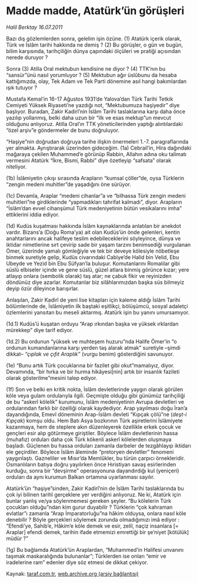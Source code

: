 # Madde madde, Atatürk’ün görüşleri

*Halil Berktay 16.07.2011*

<div class="yazi"><p>Bazı dış gözlemlerden sonra, gelelim işin özüne. (1) Atatürk içerik olarak, Türk ve İslâm tarihi hakkında ne demiş ? (2) Bu görüşler, o gün ve bugün, bilim karşısında, tarihçiliğin dünya çapındaki ölçüleri ve pratiği açısından nerede duruyor ? </p>
<p>Sonra (3) Atilla Oral mektubun kendisine ne diyor ? (4) TTK’nın bu “sansür”ünü nasıl yorumluyor ? (5) Mektubun ağır üslûbunu da hesaba kattığımızda, olay, Tek Adam ve Tek Parti dönemine asıl hangi bakımlardan ışık tutuyor ?</p>
<p>Mustafa Kemal’in 16-17 Ağustos 1931’de Yalova’dan Türk Tarihi Tetkik Cemiyeti Yüksek Riyaseti’ne yazdığı not, “Mektubumuza haşiyedir” diye başlıyor. Buradan, Zakir Kadirî’nin İslâm Tarihi taslaklarına karşı daha önce yazılıp yollanmış, belki daha uzun bir “ilk ve esas mektup”un mevcut olduğunu anlıyoruz. Atilla Oral’ın TTK yöneticilerinden yaptığı alıntılardaki “özel arşiv”e göndermeler de bunu doğruluyor.</p>
<p>“Haşiye”nin doğrudan doğruya tarihe ilişkin önermeleri 1.-7. paragraflarında yer almakta. Ayrıştırarak üzerinden gideceğim. (1a) Cebrail’in, Hira dağındaki mağaraya çekilen Muhammed’e görünüp Rabbin, Allahın adına oku talimatı vermesini Atatürk “İkre, Bismi, Rabbi” diye özetleyip “safsata” olarak niteliyor. </p>
<p>(1b) İslâmiyetin çıkışı sırasında Arapların “kumsal çöller”de, oysa Türklerin “zengin medeni muhitler”de yaşadığını öne sürüyor.</p>
<p>(1c) Devamla, Araplar “medeni cihanlar”a ve “bilhassa Türk zengin medeni muhitleri”ne girdiklerinde “yapmadıkları tahrifat kalmadı”, diyor. Arapların “İslâm’dan evvel cihanşümul Türk medeniyetinin bütün vesikalarını imha” ettiklerini iddia ediyor.</p>
<p>(1d) Kudüs kuşatması hakkında İslâm kaynaklarında anlatılan bir anekdot vardır. Bizans’a (Doğu Roma’ya) ait olan Kudüs’ün önde gelenleri, kentin anahtarlarını ancak halifeye teslim edebileceklerini söyleyince, dünya ve iktidar nimetlerine sırt çevirip sade bir yaşam tarzını benimsediği vurgulanan Ömer, üzerinde yamalı gömleğiyle ve tek bir deveye kölesiyle nöbetleşe binmek suretiyle gelip, Kudüs civarındaki Cabiye’de Halid bin Velid, Ebu Ubeyde ve Yezid bin Ebu Süfyan’la buluşur. Komutanlarını Romalılar gibi süslü elbiseler içinde ve gene süslü, güzel atlara binmiş görünce kızar; yere atlayıp onlara (sembolik olarak) taş atar; ne çabuk fikir ve reyinizden döndünüz diye azarlar. Komutanlar biz silâhlarımızdan başka süs bilmeyiz deyip özür dileyince barışırlar. </p>
<p>Anlaşılan, Zakir Kadirî de yeni lise kitapları için kaleme aldığı İslâm Tarihi bölümlerinde de, İslâmiyetin ilk baştaki eşitlikçi, bölüşümcü, sosyal adaletçi özlemlerini yansıtan bu meseli aktarmış. Atatürk işin bu yanını umursamıyor. </p>
<p>(1d.1) Kudüs’ü kuşatan orduyu “Arap ırkından başka ve yüksek ırklardan mürekkep” diye tarif ediyor. </p>
<p>(1d.2) Bu ordunun “yüksek ve muhteşem huzuru”nda Halife Ömer’in “o ordunun kumandanlarına karşı yerden taş alarak atmak” suretiyle –şimdi dikkat– <i>“çıplak ve çıfıt Araplık”</i> (vurgu benim) gösterdiğini savunuyor. </p>
<p>(1e) “Bunu artık Türk çocuklarına bir fazilet gibi okut”mamalıyız, diyor. Devamında, “bir hırka ve bir hurma hikâyesi[nin] artık bir insanlık fazileti olarak gösterilme”mesini talep ediyor. </p>
<p>(1f) Son ve belki en kritik nokta, İslâm devletlerinde yaygın olarak görülen köle veya gulam ordularıyla ilgili. Geçmişte olduğu gibi günümüz tarihçiliği de bu “askerî kölelik” kurumunu, İslâm medeniyetinin Avrupa devletleri ve ordularından farklı bir özelliği olarak kaydediyor. Arap yayılması doğu İran’a dayandığında, Emevî döneminin Arap-İslâm devleti “Kıpçak çölü”ne (<i>deşt-i Kıpçak</i>) komşu oldu. Hem Batı Asya bozkırının Türk aşiretlerini İslâmiyete kazanmaya, hem de steplere akın düzenleyerek özellikle erkek çocuk ve gençleri esir alıp götürmeye giriştiler. Böylece İslâm devletlerinin hassa (muhafız) orduları daha çok Türk kökenli askerî kölelerden oluşmaya başladı. Güçlenen bu hassa orduları zamanla darbeler de tezgâhlayıp iktidarı ele geçirdiler. Böylece İslâm âleminde “pretoryen devletler” fenomeni yaygınlaştı. Gazneliler ve Mısır’da Memlûkler, bu türün çarpıcı örnekleridir. Osmanlıların batıya doğru yayılırken önce Hıristiyan savaş esirlerinden kurduğu, sonra bir “devşirme” operasyonuna dayandırdığı kul (yeniçeri) orduları da aynı kurumun Balkan ortamına uyarlanması sayılır. </p>
<p>Atatürk’ün “haşiye”sinden, Zakir Kadirî’nin de İslâm Tarihi taslaklarında bu çok iyi bilinen tarihî gerçeklere yer verdiğini anlıyoruz. Ne ki, Atatürk için bunlar yanlış ve/ya söylenmemesi gereken şeyler. “Bu kölelerin Türk çocukları olduğu”ndan kim gurur duyabilir ? Türklerin “çok kahraman evlatlar”ı zamanla “Arap İmparatorluğu”na hâkim olduysa, onlara nasıl köle denebilir ? Böyle gerçekleri söylemek zorunda olmadığımızı imâ ediyor : “Efendi’ye, Sahib’e, Hâkim’e köle demek ve esir, zelil, naçiz insanlara [= Araplar] efendi demek, tarihin ifade etmemizi emrettiği bir şe’niyet [kötülük] müdür ?” </p>
<p>(1g) Bu bağlamda Atatürk’ün Araplardan, “Muhammed’in Halifesi unvanını taşımak maskaralığında bulunanlar”; Türklerden ise onları “emir ve iradelerine ram” edenler diye söz etmesi de dikkat çekiyor.</p>
</div>

Kaynak: [taraf.com.tr](http://www.taraf.com.tr/halil-berktay/makale-madde-madde-ataturk-un-gorusleri.htm), [web.archive.org (arşiv bağlantısı)](http://web.archive.org/web/20130822090019/http://www.taraf.com.tr/halil-berktay/makale-madde-madde-ataturk-un-gorusleri.htm)
